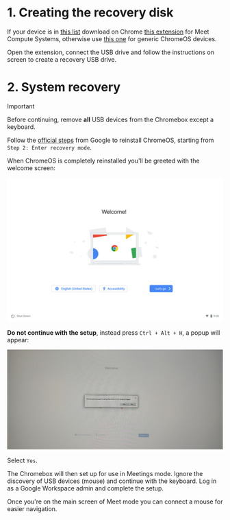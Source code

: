 # 1. Creating the recovery disk

If your device is in [this list](../meetHardwareDevices.md) download on Chrome [this extension](https://chrome.google.com/webstore/detail/meet-compute-system-recov/odkacekibiibhidpiopcmgbgebkeoced) for Meet Compute Systems, otherwise use [this one](https://chrome.google.com/webstore/detail/chromebook-recovery-utili/pocpnlppkickgojjlmhdmidojbmbodfm) for generic ChromeOS devices.

Open the extension, connect the USB drive and follow the instructions on screen to create a recovery USB drive.

# 2. System recovery

> [!IMPORTANT]
> Before continuing, remove **all** USB devices from the Chromebox except a keyboard.

Follow the [official steps](https://support.google.com/a/answer/10562922?hl=en#zippy=%2Cstep-enter-recovery-mode) from Google to reinstall ChromeOS, starting from `Step 2: Enter recovery mode`.

When ChromeOS is completely reinstalled you'll be greeted with the welcome screen:

![welcome screen](../images/welcome.jpg)

**Do not continue with the setup**, instead press `Ctrl + Alt + H`, a popup will appear:

![meet mode popup](../images/meet_mode.jpg)

Select `Yes`.

The Chromebox will then set up for use in Meetings mode. Ignore the discovery of USB devices (mouse) and continue with the keyboard. Log in as a Google Workspace admin and complete the setup.

Once you're on the main screen of Meet mode you can connect a mouse for easier navigation.